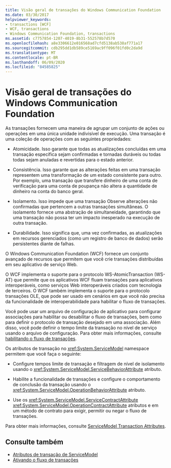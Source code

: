 ```yaml
---
title: Visão geral de transações do Windows Communication Foundation
ms.date: 03/30/2017
helpviewer_keywords:
- transactions [WCF]
- WCF, transactions
- Windows Communication Foundation, transactions
ms.assetid: c7757854-1207-4019-8b31-552578b7d570
ms.openlocfilehash: a8e3306612e016568ad7cfd5138ab538af771a17
ms.sourcegitcommit: cdb295dd1db589ce5169ac9ff096f01fd0c2da9d
ms.translationtype: MT
ms.contentlocale: pt-BR
ms.lasthandoff: 06/09/2020
ms.locfileid: "84585825"
---
```

# <a name="windows-communication-foundation-transactions-overview"></a>Visão geral de transações do Windows Communication Foundation
As transações fornecem uma maneira de agrupar um conjunto de ações ou operações em uma única unidade indivisível de execução. Uma transação é uma coleção de operações com as seguintes propriedades:  
  
- Atomicidade. Isso garante que todas as atualizações concluídas em uma transação específica sejam confirmadas e tornadas duráveis ou todas todas sejam anuladas e revertidas para o estado anterior.  
  
- Consistência. Isso garante que as alterações feitas em uma transação representem uma transformação de um estado consistente para outro. Por exemplo, uma transação que transfere dinheiro de uma conta de verificação para uma conta de poupança não altera a quantidade de dinheiro na conta do banco geral.  
  
- Isolamento. Isso impede que uma transação Observe alterações não confirmadas que pertencem a outras transações simultâneas. O isolamento fornece uma abstração de simultaneidade, garantindo que uma transação não possa ter um impacto inesperado na execução de outra transação.  
  
- Durabilidade. Isso significa que, uma vez confirmadas, as atualizações em recursos gerenciados (como um registro de banco de dados) serão persistentes diante de falhas.  
  
 O Windows Communication Foundation (WCF) fornece um conjunto avançado de recursos que permitem que você crie transações distribuídas em seu aplicativo de serviço Web.  
  
 O WCF implementa o suporte para o protocolo WS-AtomicTransaction (WS-AT) que permite que os aplicativos WCF fluam transações para aplicativos interoperáveis, como serviços Web interoperáveis criados com tecnologia de terceiros. O WCF também implementa o suporte para o protocolo transações OLE, que pode ser usado em cenários em que você não precisa da funcionalidade de interoperabilidade para habilitar o fluxo de transações.  
  
 Você pode usar um arquivo de configuração de aplicativo para configurar associações para habilitar ou desabilitar o fluxo de transações, bem como para definir o protocolo de transação desejado em uma associação. Além disso, você pode definir o tempo limite da transação no nível de serviço usando o arquivo de configuração. Para obter mais informações, consulte [habilitando o fluxo de transações](enabling-transaction-flow.md).  
  
 Os atributos de transação no <xref:System.ServiceModel> namespace permitem que você faça o seguinte:  
  
- Configure tempos limite de transação e filtragem de nível de isolamento usando o <xref:System.ServiceModel.ServiceBehaviorAttribute> atributo.  
  
- Habilite a funcionalidade de transações e configure o comportamento de conclusão da transação usando o <xref:System.ServiceModel.OperationBehaviorAttribute> atributo.  
  
- Use os <xref:System.ServiceModel.ServiceContractAttribute> <xref:System.ServiceModel.OperationContractAttribute> atributos e em um método de contrato para exigir, permitir ou negar o fluxo de transações.  
  
 Para obter mais informações, consulte [ServiceModel Transaction Attributes](servicemodel-transaction-attributes.md).  
  
## <a name="see-also"></a>Consulte também

- [Atributos de transação de ServiceModel](servicemodel-transaction-attributes.md)
- [Ativando o fluxo de transações](enabling-transaction-flow.md)
